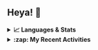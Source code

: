 ## Heya! 👋

<details>
  <summary><strong>📈 Languages & Stats</strong></summary>
  <img src="https://github-readme-stats.vercel.app/api?username=bunningss&show_icons=true&theme=dark&hide_border=true"
       alt="Tayef's GitHub stats" />
  <img src="https://github-readme-stats.vercel.app/api/top-langs/?username=bunningss&show_icons=true&theme=dark&hide_border=true&layout=compact&langs_count=5"
       alt="Tayef's Top GitHub Languages" />
</details>

<details>
<summary><strong> :zap: My Recent Activities </strong></summary>

<!-- ACTIVITY-LIST:START -->
- [bunningss created a branch master in bunningss/inventory-manager](https://github.com/bunningss/inventory-manager/compare/master)
- [bunningss pushed to main in bunningss/inventory-manager](https://github.com/bunningss/inventory-manager/compare/f0cff5f865...68021d96e2)
- [bunningss pushed to main in bunningss/inventory-manager](https://github.com/bunningss/inventory-manager/compare/2e8bd59a33...f0cff5f865)
- [bunningss pushed to main in bunningss/inventory-manager](https://github.com/bunningss/inventory-manager/compare/7225bead7e...2e8bd59a33)
- [bunningss pushed to main in bunningss/inventory-manager](https://github.com/bunningss/inventory-manager/compare/3a084640bf...7225bead7e)
<!-- ACTIVITY-LIST:END -->

</details>
